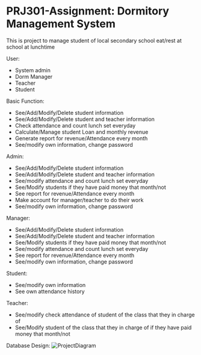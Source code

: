 # PRJ301-Assignment: Dormitory Management System

This is project to manage student of local secondary school eat/rest at school at lunchtime

User:
 - System admin
 - Dorm Manager
 - Teacher
 - Student


Basic Function:
+ See/Add/Modify/Delete student information
+ See/Add/Modify/Delete student and teacher information
+ Check attendance and count lunch set everyday
+ Calculate/Manage student Loan and monthly revenue
+ Generate report for revenue/Attendance every month
+ See/modify own information, change password

Admin:
+ See/Add/Modify/Delete student information
+ See/Add/Modify/Delete student and teacher information
+ See/modify attendance and count lunch set everyday
+ See/Modify students if they have paid money that month/not
+ See report for revenue/Attendance every month
+ Make account for manager/teacher to do their work
+ See/modify own information, change password

Manager:
+ See/Add/Modify/Delete student information
+ See/Add/Modify/Delete student and teacher information
+ See/Modify students if they have paid money that month/not
+ See/modify attendance and count lunch set everyday
+ See report for revenue/Attendance every month
+ See/modify own information, change password

Student:
+ See/modify own information
+ See own attendance history

Teacher:
+ See/modify check attendance of student of the class that they in charge of
+ See/Modify student of the class that they in charge of if they have paid money that month/not

Database Design:
![ProjectDiagram](https://user-images.githubusercontent.com/52240023/159157318-8290fbd0-67ec-4a03-b5cb-bf6a6d1398e4.png)
